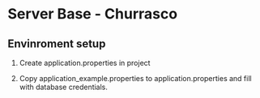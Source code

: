 # Server Base - Churrasco


## Envinroment setup

1) Create application.properties in project

2) Copy application_example.properties to application.properties and fill with database credentials.
